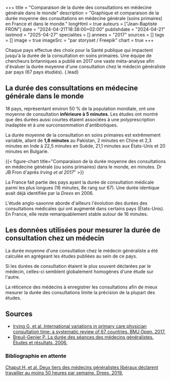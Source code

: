 +++
title = "Comparaison de la durée des consultations en médecine générale dans le monde"
description = "Graphique et comparaison de la durée moyenne des consultations en médecine générale (soins primaires) en France et dans le monde."
longHtml = true
auteurs = ["Jean-Baptiste FRON"]
date = "2024-04-21T18:38:00+02:00"
publishdate = "2024-04-21"
lastmod = "2025-04-27"
specialites = []
annees = "2017"
sources = []
tags = []
image = true
imageSrc = "par storyset / Freepik"
chart = true
+++

Chaque pays effectue des choix pour la Santé publique qui impactent jusqu'à la durée de la consultation en soins primaires. Une équipe de chercheurs britanniques a publié en 2017 une vaste méta-analyse afin d'évaluer la durée moyenne d'une consultation chez le médecin généraliste par pays (67 pays étudiés).
{.lead}

## La durée des consultations en médecine générale dans le monde

18 pays, représentant environ 50 % de la population mondiale, ont une moyenne de consultation **inférieure à 5 minutes**. Les études ont montré que des durées aussi courtes étaient associées à une polyprescription inadaptée et à une surconsommation d'antibiotiques.

La durée moyenne de la consultation en soins primaires est extrêmement variable, allant de **1,8 minutes** au Pakistan, 2 minutes en Chine et 2,3 minutes en Inde à 22,5 minutes en Suède, 21,1 minutes aux États-Unis et 20 minutes en Bulgarie.

{{< figure-chart title="Comparaison de la durée moyenne des consultations en médecine générale (ou soins primaires) dans le monde, en minutes. Dr JB Fron d'après *Irving et al 2017*" >}}

La France fait partie des pays ayant la durée de consultation médicale parmi les plus longues (16 minutes, 8e rang sur 67). Une durée identique avait déjà identifiée par la *Drees* en 2006.

L'étude anglo-saxonne aborde d'ailleurs l'évolution des durées des consultations médicales qui ont augmenté dans certains pays (États-Unis). En France, elle reste remarquablement stable autour de 16 minutes.

## Les données utilisées pour mesurer la durée de consultation chez un médecin

La durée moyenne d'une consultation chez le médecin généraliste a été calculée en agrégeant les études publiées au sein de ce pays.

Si les durées de consultation étaient le plus souvent déclarées par le médecin, celles-ci semblent globalement homogènes d'une étude sur l'autre.

La réticence des médecins à enregistrer les consultations afin de mieux mesurer la durée des consultations limite la précision de la plupart des études.

## Sources

- [Irving G, et al. International variations in primary care physician consultation time: a systematic review of 67 countries. BMJ Open. 2017.](https://bmjopen.bmj.com/content/7/10/e017902)
- [Breuil-Genier P. La durée des séances des médecins généralistes. Études et résultats. 2006.](https://drees.solidarites-sante.gouv.fr/publications/etudes-et-resultats/la-duree-des-seances-des-medecins-generalistes)

### Bibliographie en attente

[Chaput H, et al. Deux tiers des médecins généralistes libéraux déclarent travailler au moins 50 heures par semaine. Drees. 2019.](https://drees.solidarites-sante.gouv.fr/etudes-et-statistiques/publications/etudes-et-resultats/article/deux-tiers-des-medecins-generalistes-liberaux-declarent-travailler-au-moins-50)

<script>
const chartOptions1 = {
  series: [{
    name: 'Durée d’une consultation',
    data: [
    { x: 'Suède', y: 22.5},
    { x: 'États-Unis', y: 21.1},
    { x: 'Bulgarie', y: 20.0},
    { x: 'Russie', y: 17.2},
    { x: 'Suisse', y: 17.0},
    { x: 'France', y: 16.0, fillColor: '#ff2b6e'},
    { x: 'Espagne', y: 13.4},
    { x: 'Pologne', y: 10.3},
    { x: 'Japon', y: 10.2},
    { x: 'Royaume-Uni', y: 9.2},
    { x: 'Allemagne', y: 7.6},
    { x: 'Brésil', y: 7.1},
    { x: 'Irak', y: 6.3},
    { x: 'Hongrie', y: 6.0},
    { x: 'Inde', y: 2.3},
    { x: 'Chine', y: 2.0},
    { x: 'Pakistan', y: 1.8}
    ]
  }],
  chart: { type: 'bar', height: 620 },
  //dataLabels: { enabled: false },
  plotOptions: { bar: { horizontal: true } },
  title: { text: 'Durée d’une consultation d’un médecin généraliste dans le monde' },
  xaxis: { title: { text: 'Minutes' } },
  tooltip: {
    y: [
      { formatter: function(value) { return value + ' minutes' }}
    ]
  }
}
</script>
